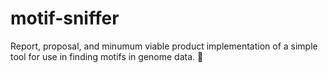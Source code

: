 # motif-sniffer
Report, proposal, and minumum viable product implementation of a simple tool for use in finding motifs in genome data. 🧬
